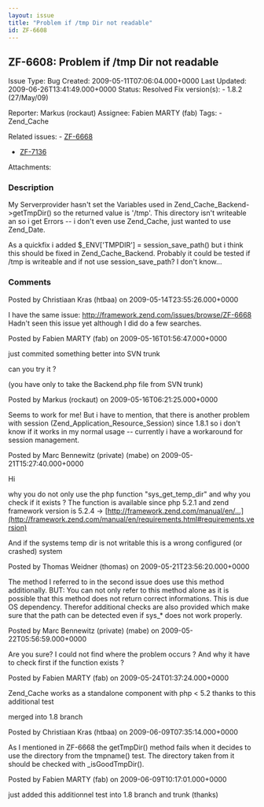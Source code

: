 ```yaml
---
layout: issue
title: "Problem if /tmp Dir not readable"
id: ZF-6608
---
```


ZF-6608: Problem if /tmp Dir not readable
-----------------------------------------

 Issue Type: Bug Created: 2009-05-11T07:06:04.000+0000 Last Updated: 2009-06-26T13:41:49.000+0000 Status: Resolved Fix version(s): - 1.8.2 (27/May/09)
 
 Reporter:  Markus (rockaut)  Assignee:  Fabien MARTY (fab)  Tags: - Zend\_Cache
 
 Related issues: - [ZF-6668](/issues/browse/ZF-6668)
- [ZF-7136](/issues/browse/ZF-7136)
 
 Attachments: 
### Description

My Serverprovider hasn't set the Variables used in Zend\_Cache\_Backend->getTmpDir() so the returned value is '/tmp'. This directory isn't writeable an so i get Errors -- i don't even use Zend\_Cache, just wanted to use Zend\_Date.

As a quickfix i added $\_ENV['TMPDIR'] = session\_save\_path() but i think this should be fixed in Zend\_Cache\_Backend. Probably it could be tested if /tmp is writeable and if not use session\_save\_path? I don't know...

 

 

### Comments

Posted by Christiaan Kras (htbaa) on 2009-05-14T23:55:26.000+0000

I have the same issue: <http://framework.zend.com/issues/browse/ZF-6668> Hadn't seen this issue yet although I did do a few searches.

 

 

Posted by Fabien MARTY (fab) on 2009-05-16T01:56:47.000+0000

just commited something better into SVN trunk

can you try it ?

(you have only to take the Backend.php file from SVN trunk)

 

 

Posted by Markus (rockaut) on 2009-05-16T06:21:25.000+0000

Seems to work for me! But i have to mention, that there is another problem with session (Zend\_Application\_Resource\_Session) since 1.8.1 so i don't know if it works in my normal usage -- currently i have a workaround for session management.

 

 

Posted by Marc Bennewitz (private) (mabe) on 2009-05-21T15:27:40.000+0000

Hi

why you do not only use the php function "sys\_get\_temp\_dir" and why you check if it exists ? The function is available since php 5.2.1 and zend framework version is 5.2.4 -> [http://framework.zend.com/manual/en/…](http://framework.zend.com/manual/en/requirements.html#requirements.version)

And if the systems temp dir is not writable this is a wrong configured (or crashed) system

 

 

Posted by Thomas Weidner (thomas) on 2009-05-21T23:56:20.000+0000

The method I referred to in the second issue does use this method additionally. BUT: You can not only refer to this method alone as it is possible that this method does not return correct informations. This is due OS dependency. Therefor additional checks are also provided which make sure that the path can be detected even if sys\_\* does not work properly.

 

 

Posted by Marc Bennewitz (private) (mabe) on 2009-05-22T05:56:59.000+0000

Are you sure? I could not find where the problem occurs ? And why it have to check first if the function exists ?

 

 

Posted by Fabien MARTY (fab) on 2009-05-24T01:37:24.000+0000

Zend\_Cache works as a standalone component with php < 5.2 thanks to this additional test

merged into 1.8 branch

 

 

Posted by Christiaan Kras (htbaa) on 2009-06-09T07:35:14.000+0000

As I mentioned in ZF-6668 the getTmpDir() method fails when it decides to use the directory from the tmpname() test. The directory taken from it should be checked with \_isGoodTmpDir().

 

 

Posted by Fabien MARTY (fab) on 2009-06-09T10:17:01.000+0000

just added this additionnel test into 1.8 branch and trunk (thanks)

 

 